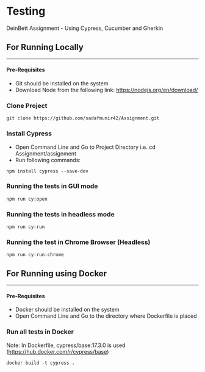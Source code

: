 # Testing  

DeinBett Assignment - Using Cypress, Cucumber and Gherkin

## For Running Locally
---
#### Pre-Requisites
- Git should be installed on the system
- Download Node from the following link: https://nodejs.org/en/download/

### Clone Project
```
git clone https://github.com/sadafmunir42/Assignment.git
```

### Install Cypress
- Open Command Line and Go to Project Directory i.e. cd Assignment/assignment
- Run following commands:
```
npm install cypress --save-dev
```

### Running the tests in GUI mode
```
npm run cy:open
```

### Running the tests in headless mode
```
npm run cy:run
```

### Running the test in Chrome Browser (Headless)
```
npm run cy:run:chrome
```


## For Running using Docker
---
#### Pre-Requisites

- Docker should be installed on the system
- Open Command Line and Go to the directory where Dockerfile is placed

### Run all tests in Docker

Note: In Dockerfile,  cypress/base:17.3.0 is used (https://hub.docker.com/r/cypress/base)
```
docker build -t cypress .
```


